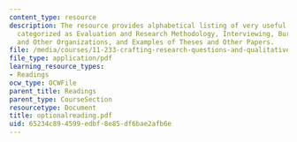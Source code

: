```yaml
---
content_type: resource
description: The resource provides alphabetical listing of very useful optional readings
  categorized as Evaluation and Research Methodology, Interviewing, Bureaucracies
  and Other Organizations, and Examples of Theses and Other Papers.
file: /media/courses/11-233-crafting-research-questions-and-qualitative-methodology-fall-2005/65234c894599edbf8e85df6bae2afb6e_optionalreading.pdf
file_type: application/pdf
learning_resource_types:
- Readings
ocw_type: OCWFile
parent_title: Readings
parent_type: CourseSection
resourcetype: Document
title: optionalreading.pdf
uid: 65234c89-4599-edbf-8e85-df6bae2afb6e
---
```

